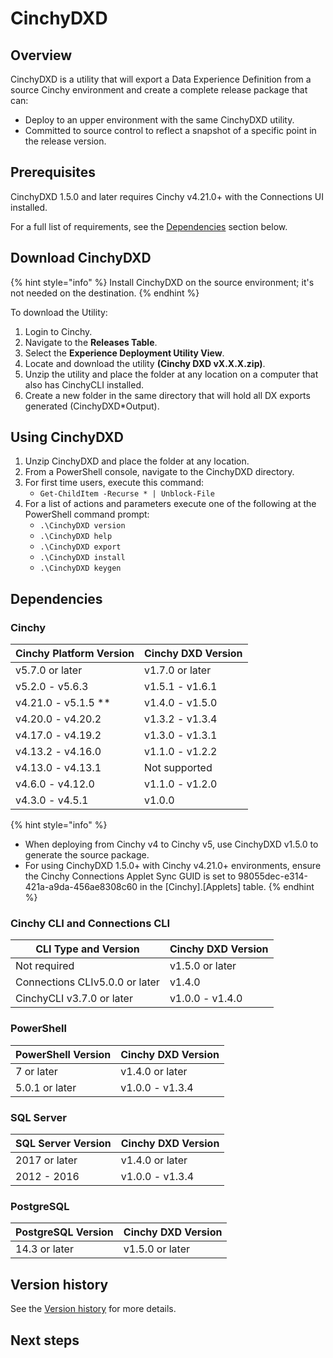 # CinchyDXD

## Overview

CinchyDXD is a utility that will export a Data Experience Definition from a source Cinchy environment and create a complete release package that can:

- Deploy to an upper environment with the same CinchyDXD utility.
- Committed to source control to reflect a snapshot of a specific point in the release version.

## Prerequisites

CinchyDXD 1.5.0 and later requires Cinchy v4.21.0+ with the Connections UI installed.

For a full list of requirements, see the [Dependencies](/guides-for-using-cinchy/builder-guides/cinchydxd-utility/README.md#dependencies) section below.
## Download CinchyDXD

{% hint style="info" %}
Install CinchyDXD on the source environment; it's not needed on the destination.
{% endhint %}

To download the Utility:

1. Login to Cinchy.
2. Navigate to the **Releases Table**.
3. Select the **Experience Deployment Utility View**.
4. Locate and download the utility **(Cinchy DXD vX.X.X.zip)**.
5. Unzip the utility and place the folder at any location on a computer that also has CinchyCLI installed.
6. Create a new folder in the same directory that will hold all DX exports generated (CinchyDXD\*Output).


## Using CinchyDXD

1. Unzip CinchyDXD and place the folder at any location.
2. From a PowerShell console, navigate to the CinchyDXD directory.
3. For first time users, execute this command:
    - `Get-ChildItem -Recurse * | Unblock-File`
4. For a list of actions and parameters execute one of the following at the PowerShell command prompt:
    - `.\CinchyDXD version`
    - `.\CinchyDXD help`
    - `.\CinchyDXD export`
    - `.\CinchyDXD install`
    - `.\CinchyDXD keygen`

## Dependencies

### Cinchy

| Cinchy Platform Version | Cinchy DXD Version |
| ----------------------- | ------------------ |
| v5.7.0 or later         | v1.7.0 or later    |
| v5.2.0 - v5.6.3         | v1.5.1 - v1.6.1    |
| v4.21.0 - v5.1.5 **     | v1.4.0 - v1.5.0    |
| v4.20.0 - v4.20.2       | v1.3.2 - v1.3.4    |
| v4.17.0 - v4.19.2       | v1.3.0 - v1.3.1    |
| v4.13.2 - v4.16.0       | v1.1.0 - v1.2.2    |
| v4.13.0 - v4.13.1       | Not supported      |
| v4.6.0  - v4.12.0       | v1.1.0 - v1.2.0    |
| v4.3.0  - v4.5.1        | v1.0.0             |


{% hint style="info" %}
- When deploying from Cinchy v4 to Cinchy v5, use CinchyDXD v1.5.0 to generate the source package.
- For using CinchyDXD 1.5.0+ with Cinchy v4.21.0+ environments, ensure the Cinchy Connections Applet Sync GUID is set to 98055dec-e314-421a-a9da-456ae8308c60 in the [Cinchy].[Applets] table.
{% endhint %}


### Cinchy CLI and Connections CLI

| CLI Type and Version           | Cinchy DXD Version |
| ------------------------------ | ------------------ |
| Not required                   | v1.5.0 or later    |
| Connections CLIv5.0.0 or later | v1.4.0             |
| CinchyCLI v3.7.0 or later      | v1.0.0 - v1.4.0    |


### PowerShell

| PowerShell Version | Cinchy DXD Version |
| ------------------ | ------------------ |
| 7 or later         | v1.4.0 or later    |
| 5.0.1 or later     | v1.0.0 - v1.3.4    |


### SQL Server 

| SQL Server Version | Cinchy DXD Version |
| ------------------ | ------------------ |
| 2017 or later      | v1.4.0 or later    |
| 2012 - 2016        | v1.0.0 - v1.3.4    |

### PostgreSQL

| PostgreSQL Version | Cinchy DXD Version |
| ------------------ | ------------------ |
| 14.3 or later      | v1.5.0 or later    |

## Version history

See the [Version history](/guides-for-using-cinchy/builder-guides/cinchydxd-utility/version-history-dxd.md) for more details.

## Next steps



